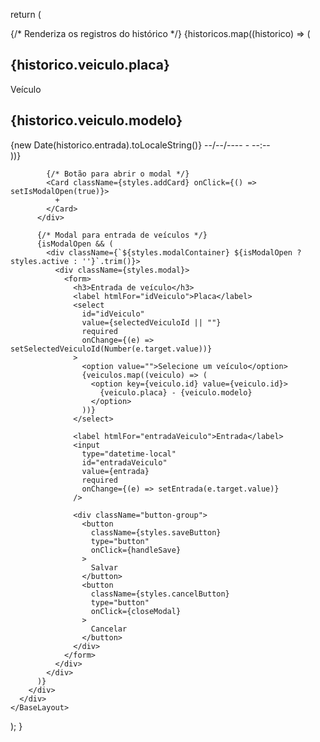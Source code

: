   return (
    <BaseLayout>
      <div className={styles.div}>
        <div className={styles.body}>
          <div className={styles.mainContainer}>
            {/* Renderiza os registros do histórico */}
            {historicos.map((historico) => (
              <Card key={historico.id}>
                <div className={styles.identifierContainer}>
                  <h2>{historico.veiculo.placa}</h2>
                </div>
                <div className={styles.vehicleContainer}>
                  <span>Veículo</span>
                  <h2>{historico.veiculo.modelo}</h2>
                </div>
                <div className={styles.timesContainer}>
                  <span className={styles.start}>
                    <PiClockCountdownThin aria-label="Start time" />
                    {new Date(historico.entrada).toLocaleString()}
                  </span>
                  <span className={styles.end}>
                    <PiClockCountdownThin aria-label="End time" />
                    --/--/---- - --:--
                  </span>
                </div>
              </Card>
            ))}

            {/* Botão para abrir o modal */}
            <Card className={styles.addCard} onClick={() => setIsModalOpen(true)}>
              +
            </Card>
          </div>

          {/* Modal para entrada de veículos */}
          {isModalOpen && (
            <div className={`${styles.modalContainer} ${isModalOpen ? styles.active : ''}`.trim()}>      
              <div className={styles.modal}>
                <form>
                  <h3>Entrada de veículo</h3>
                  <label htmlFor="idVeiculo">Placa</label>
                  <select
                    id="idVeiculo"
                    value={selectedVeiculoId || ""}
                    required
                    onChange={(e) => setSelectedVeiculoId(Number(e.target.value))}
                  >
                    <option value="">Selecione um veículo</option>
                    {veiculos.map((veiculo) => (
                      <option key={veiculo.id} value={veiculo.id}>
                        {veiculo.placa} - {veiculo.modelo}
                      </option>
                    ))}
                  </select>

                  <label htmlFor="entradaVeiculo">Entrada</label>
                  <input
                    type="datetime-local"
                    id="entradaVeiculo"
                    value={entrada}
                    required
                    onChange={(e) => setEntrada(e.target.value)}
                  />

                  <div className="button-group">
                    <button
                      className={styles.saveButton}
                      type="button"
                      onClick={handleSave}
                    >
                      Salvar
                    </button>
                    <button
                      className={styles.cancelButton}
                      type="button"
                      onClick={closeModal}
                    >
                      Cancelar
                    </button>
                  </div>
                </form>
              </div>
            </div>
          )}
        </div>
      </div>
    </BaseLayout>
  );
}